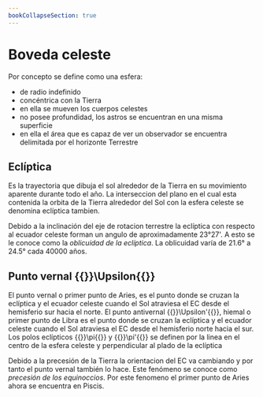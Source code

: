```yaml
---
bookCollapseSection: true
---
```


# Boveda celeste

Por concepto se define como una esfera:

- de radio indefinido
- concéntrica con la Tierra
- en ella se mueven los cuerpos celestes
- no posee profundidad, los astros se encuentran en una misma superficie
- en ella el área que es capaz de ver un observador se encuentra delimitada por el horizonte Terrestre

## Eclíptica

Es la trayectoria que dibuja el sol alrededor de la Tierra en su movimiento aparente durante todo el año. La interseccion del plano en el cual esta contenida la orbita de la Tierra alrededor del Sol con la esfera celeste se denomina eclíptica tambien.

Debido a la inclinación del eje de rotacion terrestre la eclíptica con respecto al ecuador celeste forman un angulo de aproximadamente 23°27'. A esto se le conoce como la *oblicuidad de la eclíptica*. La oblicuidad varía de 21.6° a 24.5° cada 40000 años.

## Punto vernal {{<katex>}}\Upsilon{{</katex>}}

El punto vernal o primer punto de Aries, es el punto donde se cruzan la eclíptica y el ecuador celeste cuando el Sol atraviesa el EC desde el hemisferio sur hacia el norte. El punto antivernal {{<katex>}}\Upsilon'{{</katex>}}, hiemal o primer punto de Libra es el punto donde se cruzan la eclíptica y el ecuador celeste cuando el Sol atraviesa el EC desde el hemisferio norte hacia el sur.
Los polos eclípticos {{<katex>}}\pi{{</katex>}} y {{<katex>}}\pi'{{</katex>}} se definen por la linea en el centro de la esfera celeste y perpendicular al plado de la eclíptica

Debido a la precesión de la Tierra la orientacion del EC va cambiando y por tanto el punto vernal también lo hace. Este fenómeno se conoce como *precesión de los equinoccios*. Por este fenomeno el primer punto de Aries ahora se encuentra en Piscis.


